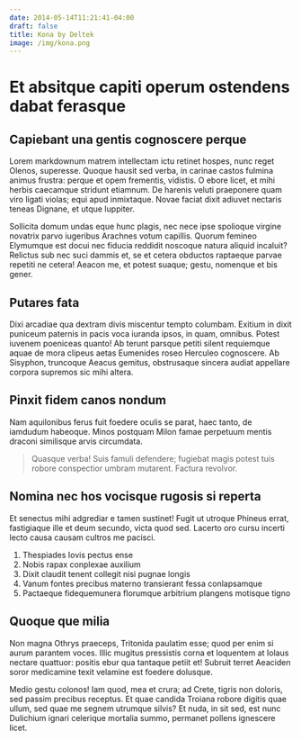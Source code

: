 ```yaml
---
date: 2014-05-14T11:21:41-04:00
draft: false
title: Kona by Deltek
image: /img/kona.png
---
```


# Et absitque capiti operum ostendens dabat ferasque

## Capiebant una gentis cognoscere perque

Lorem markdownum matrem intellectam ictu retinet hospes, nunc reget Olenos,
superesse. Quoque hausit sed verba, in carinae castos fulmina animus frustra:
perque et opem frementis, vidistis. O ebore licet, et mihi herbis caecamque
stridunt etiamnum. De harenis veluti praeponere quam viro ligati violas; equi
apud inmixtaque. Novae faciat dixit adiuvet nectaris teneas Dignane, et utque
Iuppiter.

Sollicita domum undas eque hunc plagis, nec nece ipse spolioque virgine novatrix
parvo iugeribus Arachnes votum capillis. Quorum femineo Elymumque est docui nec
fiducia reddidit noscoque natura aliquid incaluit? Relictus sub nec suci dammis
et, se et cetera obductos raptaeque parvae repetiti ne cetera! Aeacon me, et
potest suaque; gestu, nomenque et bis gener.

## Putares fata

Dixi arcadiae qua dextram divis miscentur tempto columbam. Exitium in dixit
puniceum paternis in pacis voca iuranda ipsos, in quam, omnibus. Potest iuvenem
poeniceas quanto! Ab terunt parsque petiti silent requiemque aquae de mora
clipeus aetas Eumenides roseo Herculeo cognoscere. Ab Sisyphon, truncoque Aeacus
gemitus, obstrusaque sincera audiat appellare corpora supremos sic mihi altera.

## Pinxit fidem canos nondum

Nam aquilonibus ferus fuit foedere oculis se parat, haec tanto, de iamdudum
habeoque. Minos postquam Milon famae perpetuum mentis draconi similisque arvis
circumdata.

> Quasque verba! Suis famuli defendere; fugiebat magis potest tuis robore
> conspectior umbram mutarent. Factura revolvor.

## Nomina nec hos vocisque rugosis si reperta

Et senectus mihi adgrediar e tamen sustinet! Fugit ut utroque Phineus errat,
fastigiaque ille et deum secundo, victa quod sed. Lacerto oro cursu incerti
lecto causa causam cultros me pacisci.

1. Thespiades Iovis pectus ense
2. Nobis rapax conplexae auxilium
3. Dixit claudit tenent collegit nisi pugnae longis
4. Vanum fontes precibus materno transierant fessa conlapsamque
5. Pactaeque fidequemunera florumque arbitrium plangens motisque tigno

## Quoque que milia

Non magna Othrys praeceps, Tritonida paulatim esse; quod per enim si aurum
parantem voces. Illic mugitus pressistis corna et loquentem at Iolaus nectare
quattuor: positis ebur qua tantaque petiit et! Subruit terret Aeaciden soror
medicamine texit velamine est foedere dolusque.

Medio gestu colonos! Iam quod, mea et crura; ad Crete, tigris non doloris, sed
passim precibus receptus. Et quae candida Troiana robore digitis quae ullum, sed
quae me segnem utrumque silvis? Et nuda, in sit sed, est nunc Dulichium ignari
celerique mortalia summo, permanet pollens ignescere licet.
